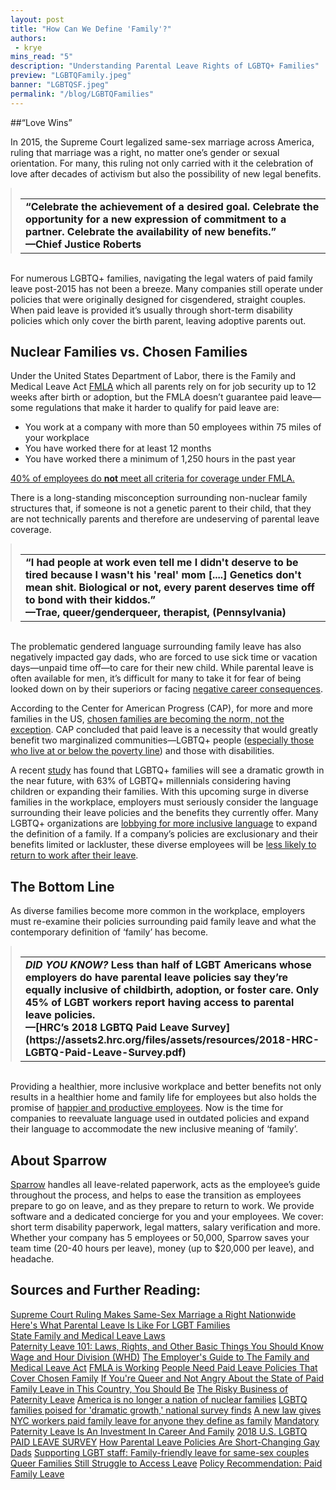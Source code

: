 ```yaml
---
layout: post
title: "How Can We Define 'Family'?"
authors:
 - krye
mins_read: "5"
description: "Understanding Parental Leave Rights of LGBTQ+ Families"
preview: "LGBTQFamily.jpeg"
banner: "LGBTQSF.jpeg"
permalink: "/blog/LGBTQFamilies"
---
```


##“Love Wins”

In 2015, the Supreme Court legalized same-sex marriage across America, ruling that marriage was a right, no matter one’s gender or sexual orientation. For many, this ruling not only carried with it the celebration of love after decades of activism but also the possibility of new legal benefits.

<blockquote style="margin:auto;"><br />
  <table style="margin:auto;">
    <tr>
      <td><b>
        “Celebrate the achievement of a desired goal. Celebrate the opportunity for a new expression of commitment to a partner. <b>Celebrate the availability of new benefits</b>.”<br />
        —Chief Justice Roberts<br />
      </b></td>
    </tr>
  </table>
</blockquote><br />

For numerous LGBTQ+ families, navigating the legal waters of paid family leave post-2015 has not been a breeze. Many companies still operate under policies that were originally designed for cisgendered, straight couples. When paid leave is provided it’s usually through short-term disability policies which only cover the birth parent, leaving adoptive parents out.


## Nuclear Families vs. Chosen Families

Under the United States Department of Labor, there is the Family and Medical Leave Act [FMLA](https://www.dol.gov/whd/regs/compliance/whdfs28B.htm) which all parents rely on for job security up to 12 weeks after birth or adoption, but the FMLA doesn’t guarantee paid leave—some regulations that make it harder to qualify for paid leave are:



* You work at a company with more than 50 employees within 75 miles of your workplace
* You have worked there for at least 12 months
* You have worked there a minimum of 1,250 hours in the past year


[40% of employees do <b>not</b> meet all criteria for coverage under FMLA.](https://www.dol.gov/whd/fmla/survey/FMLA_Survey_factsheet.pdf)


There is a long-standing misconception surrounding non-nuclear family structures that, if someone is not a genetic parent to their child, that they are not technically parents and therefore  are undeserving of parental leave coverage.


<blockquote style="margin:auto;"><br />
  <table style="margin:auto;">
    <tr>
      <td><b>
        “I had people at work even tell me I didn't deserve to be tired because I wasn't his 'real' mom [....] Genetics don't mean shit. <b>Biological or not, every parent deserves time off to bond with their kiddos</b>.”<br />
        —Trae, queer/genderqueer, therapist, (Pennsylvania)<br />
      </b></td>
    </tr>
  </table>
</blockquote><br />


The problematic gendered language surrounding family leave has also negatively impacted gay dads, who are forced to use sick time or vacation days—unpaid time off—to care for their new child. While parental leave is often available for men, it’s difficult for many to take it for fear of being looked down on by their superiors or facing [negative career consequences](https://www.theatlantic.com/business/archive/2013/12/the-risky-business-of-paternity-leave/282688/).


According to the Center for American Progress (CAP), for more and more families in the US, [chosen families are becoming the norm, not the exception](https://cdn.americanprogress.org/content/uploads/2017/10/26135206/UnmetCaregivingNeed-brief.pdf). CAP concluded that paid leave is a necessity that would greatly benefit two marginalized communities—LGBTQ+ people ([especially those who live at or below the poverty line](https://slate.com/human-interest/2018/02/even-after-gay-marriage-many-queer-families-cant-access-leave.html)) and those with disabilities.   



A recent [study](https://www.nbcnews.com/feature/nbc-out/lgbtq-families-poised-dramatic-growth-national-survey-finds-n968776) has found that LGBTQ+ families will see a dramatic growth in the near future, with 63% of LGBTQ+ millennials considering having children or expanding their families. With this upcoming surge in diverse families in the workplace, employers must seriously consider the language surrounding their leave policies and the benefits they currently offer. Many LGBTQ+ organizations are [lobbying for more inclusive language](https://www.nbcnews.com/feature/nbc-out/lgbtq-families-poised-dramatic-growth-national-survey-finds-n968776) to expand the definition of a family. If a company’s policies are exclusionary and their benefits limited or lackluster, these diverse employees will be [less likely to return to work after their leave](https://www.workingmother.com/third-moms-contemplate-quitting-when-they-return-to-work-even-after-long-maternity-leave).

## The Bottom Line

As diverse families become more common in the workplace, employers must re-examine their policies surrounding paid family leave and what the contemporary definition of ‘family’ has become.

<blockquote style="margin:auto;"><br />
  <table style="margin:auto;">
    <tr>
      <td><b>
        <i>DID YOU KNOW?</i> <b>Less than half</b> of LGBT Americans whose employers do have parental leave policies say they’re equally inclusive of childbirth, adoption, or foster care. <b>Only 45% of LGBT workers report having access to parental leave policies</b>.<br />
        —[HRC’s 2018 LGBTQ Paid Leave Survey](https://assets2.hrc.org/files/assets/resources/2018-HRC-LGBTQ-Paid-Leave-Survey.pdf)<br />
      </b></td>
    </tr>
  </table>
</blockquote><br />

Providing a healthier, more inclusive workplace and better benefits not only results in a healthier home and family life for employees but also holds the promise of [happier and productive employees](https://www.personneltoday.com/hr/supporting-lgbt-staff-family-friendly-leave-for-same-sex-couples/). Now is the time for companies to reevaluate language used in outdated policies and expand their language to accommodate the new inclusive meaning of ‘family’.



## About Sparrow
[Sparrow](https://www.trysparrow.com) handles all leave-related paperwork, acts as the employee’s guide throughout the process, and helps to ease the transition as employees prepare to go on leave, and as they prepare to return to work. We provide software and a dedicated concierge for you and your employees. We cover: short term disability paperwork, legal matters, salary verification and more. Whether your company has 5 employees or 50,000, Sparrow saves your team time (20-40 hours per leave), money (up to $20,000 per leave), and headache.


## Sources and Further Reading:

[Supreme Court Ruling Makes Same-Sex Marriage a Right Nationwide](https://www.nytimes.com/2015/06/27/us/supreme-court-same-sex-marriage.html)  
[Here's What Parental Leave Is Like For LGBT Families](https://www.buzzfeednews.com/article/susiearmitage/this-is-what-its-like-to-take-parental-leave-when-youre-lgbt)  
[State Family and Medical Leave Laws](http://www.ncsl.org/research/labor-and-employment/state-family-and-medical-leave-laws.aspx)  
[Paternity Leave 101: Laws, Rights, and Other Basic Things You Should Know](https://fairygodboss.com/career-topics/paternity-leave-101-laws-rights-and-other-basic-things-you-should-know)  
[Wage and Hour Division (WHD)](https://www.dol.gov/whd/regs/compliance/whdfs28B.htm)
[The Employer's Guide to The Family and Medical Leave Act](https://www.dol.gov/whd/fmla/employerguide.pdf)
[FMLA is Working](https://www.dol.gov/whd/fmla/survey/FMLA_Survey_factsheet.pdf)
[People Need Paid Leave Policies That Cover Chosen Family](https://cdn.americanprogress.org/content/uploads/2017/10/26135206/UnmetCaregivingNeed-brief.pdf)
[If You're Queer and Not Angry About the State of Paid Family Leave in This Country, You Should Be](https://www.lambdalegal.org/blog/us_20171214_paid-family-leave-chosen-families)
[The Risky Business of Paternity Leave](https://www.dol.gov/whd/fmla/survey/FMLA_Survey_factsheet.pdf)
[America is no longer a nation of nuclear families](https://qz.com/440167/america-is-no-longer-a-nation-of-nuclear-families/)
[LGBTQ families poised for 'dramatic growth,' national survey finds](https://www.nbcnews.com/feature/nbc-out/lgbtq-families-poised-dramatic-growth-national-survey-finds-n968776)
[A new law gives NYC workers paid family leave for anyone they define as family](https://qz.com/work/1169666/lgbt-advocates-are-making-paid-leave-more-fair-for-everyone/)
[Mandatory Paternity Leave Is An Investment In Career And Family](https://www.huffingtonpost.ca/reva-seth/mandatory-paternity-leave_b_10525764.html)
[2018 U.S. LGBTQ PAID LEAVE SURVEY](https://assets2.hrc.org/files/assets/resources/2018-HRC-LGBTQ-Paid-Leave-Survey.pdf)
[How Parental Leave Policies Are Short-Changing Gay Dads](http://www.newnownext.com/how-parental-leave-policies-are-short-changing-gay-dads/10/2017/)
[Supporting LGBT staff: Family-friendly leave for same-sex couples](https://www.personneltoday.com/hr/supporting-lgbt-staff-family-friendly-leave-for-same-sex-couples/)
[Queer Families Still Struggle to Access Leave](https://slate.com/human-interest/2018/02/even-after-gay-marriage-many-queer-families-cant-access-leave.html)
[Policy Recommendation: Paid Family Leave](https://www.newamerica.org/in-depth/care-report/policy-recommendation-paid-family-leave/)
